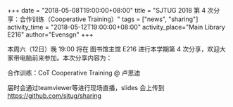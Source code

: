 +++
date = "2018-05-08T19:00:00+08:00"
title = "SJTUG 2018 第 4 次分享：合作训练（Cooperative Training）"
tags = ["news", "sharing"]
activity_time = "2018-05-12T19:00:00+08:00"
activity_place="Main Library E216"
author="Evensgn"
+++

本周六（12日）晚 19:00 将在 图书馆主馆 E216 进行本学期第 4 次分享，欢迎大家带电脑前来参加。本次分享内容为：

合作训练：CoT Cooperative Training @ 卢思迪

届时会通过teamviewer等进行现场直播，slides 会上传到 https://github.com/sjtug/sharing
